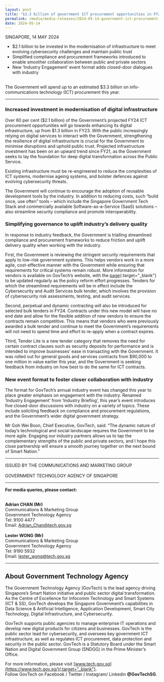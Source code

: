 ```yaml
---
layout: post
title: "$3.3 billion of government ICT procurement opportunities in FY24 to modernise ICT infrastructure and develop digital services" 
permalink: /media/media-releases/2024-05-14-government-ict-procurement-opportunities-in-fy24
date: 2024-05-14
---
```


SINGAPORE, 14 MAY 2024
<br>
* $2.1 billion to be invested in the modernisation of infrastructure to meet evolving cybersecurity challenges and maintain public trust
* Simplified compliance and procurement frameworks introduced to enable smoother collaboration between public and private sectors
* New ‘Industry Engagement’ event format adds closed-door dialogues with industry 

<br> The Government will spend up to an estimated $3.3 billion on info-communications technology (ICT) procurement this year. 

---

### Increased investment in modernisation of digital infrastructure

Over 60 per cent ($2.1 billion) of the Government’s projected FY24 ICT procurement opportunities will go towards enhancing its digital infrastructure, up from $1.3 billion in FY23. With the public increasingly relying on digital services to interact with the Government, strengthening the resilience of digital infrastructure is crucial for the Government to minimise disruptions and uphold public trust. Projected infrastructure investment has been on an upward trend since FY21, as the Government seeks to lay the foundation for deep digital transformation across the Public Service. 

Existing infrastructure must be re-engineered to reduce the complexities of ICT systems, modernise ageing systems, and bolster defences against evolving cybersecurity threats. 

The Government will continue to encourage the adoption of reusable development tools by the industry. In addition to reducing costs, such “build once, use often” tools – which include the Singapore Government Tech Stack and commercially available Software-as-a-Service (SaaS) solutions – also streamline security compliance and promote interoperability. 

### Simplifying governance to uplift industry’s delivery quality

In response to industry feedback, the Government is trialling streamlined compliance and procurement frameworks to reduce friction and uplift delivery quality when working with the industry.

First, the Government is reviewing the stringent security requirements that apply to low-risk government systems. This helps vendors work in a more agile, cost-effective manner with the Government while ensuring that requirements for critical systems remain robust. More information for vendors is available on GovTech’s website, with the [page](https://go.gov.sg/tech-standards){:target="_blank"} to be updated regularly as the policy reform effort progresses. Tenders for which the streamlined requirements will be in effect include the Cybersecurity and Audit Services bulk tender, which involves the provision of cybersecurity risk assessments, testing, and audit services.

Second, perpetual and dynamic contracting will also be introduced for selected bulk tenders in FY24. Contracts under this new model will have no end date and allow for the flexible addition of new vendors to ensure the contracts remain competitive. This means that vendors who were previously awarded a bulk tender and continue to meet the Government’s requirements will not need to spend time and effort to re-apply when a contract expires.

Third, Tender Lite is a new tender category that removes the need for certain contract clauses such as security deposits for performance and is intended to improve businesses’ ease in transacting with the Government. It was rolled out for general goods and services contracts from $90,000 to one million in value earlier this year, and the Government is seeking feedback from industry on how best to do the same for ICT contracts.

### New event format to foster closer collaboration with industry

The format for GovTech’s annual industry event has changed this year to place greater emphasis on engagement with the industry. Renamed ‘Industry Engagement’ from ‘Industry Briefing’, this year’s event introduces five closed-door discussions with industry on a variety of topics. These include soliciting feedback on compliance and procurement regulations, and the Government’s wider digital government strategy. 

Mr Goh Wei Boon, Chief Executive, GovTech, said: “The dynamic nature of today’s technological and social landscape requires the Government to be more agile. Engaging our industry partners allows us to tap the complementary strengths of the public and private sectors, and I hope this close partnership will ensure a smooth journey together on the next bound of Smart Nation.”

---

ISSUED BY THE COMMUNICATIONS AND MARKETING GROUP  
<br>GOVERNMENT TECHNOLOGY AGENCY OF SINGAPORE  

---

**For media queries, please contact:**

<br>**Adrian CHAN (Mr)**
<br>Communications & Marketing Group
<br>Government Technology Agency
<br>Tel: 9100 4477
<br>Email: <Adrian_Chan@tech.gov.sg>
<br>
<br>**Lester WONG (Mr)** 
<br>Communications & Marketing Group 
<br>Government Technology Agency 
<br>Tel: 9190 5932 
<br>Email: <lester_wong@tech.gov.sg>

---

## About Government Technology Agency

The Government Technology Agency (GovTech) is the lead agency driving Singapore’s Smart Nation initiative and public sector digital transformation. As the Centre of Excellence for Infocomm Technology and Smart Systems (ICT & SS), GovTech develops the Singapore Government’s capabilities in Data Science & Artificial Intelligence, Application Development, Smart City Technology, Digital Infrastructure, and Cybersecurity. 
 
GovTech supports public agencies to manage enterprise IT operations and develop new digital products for citizens and businesses. GovTech is the public sector lead for cybersecurity, and oversees key government ICT infrastructure, as well as regulates ICT procurement, data protection and security in the public sector. GovTech is a Statutory Board under the Smart Nation and Digital Government Group (SNDGG) in the Prime Minister’s Office. 
 
For more information, please visit [www.tech.gov.sg](https://www.tech.gov.sg/){:target="_blank"}.
<br>Follow GovTech on Facebook / Twitter / Instagram/ Linkedin **@GovTechSG**.
